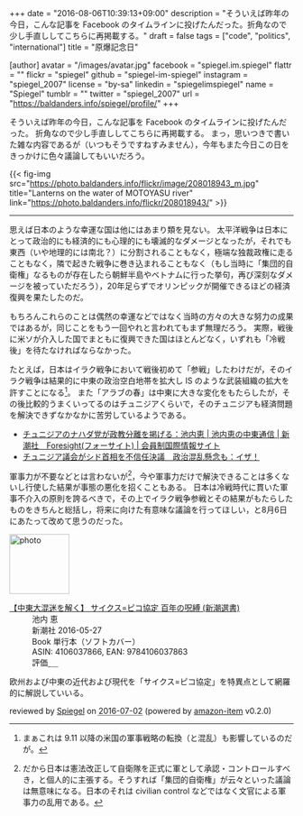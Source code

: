 +++
date = "2016-08-06T10:39:13+09:00"
description = "そういえば昨年の今日，こんな記事を Facebook のタイムラインに投げたんだった。折角なので少し手直ししてこちらに再掲載する。"
draft = false
tags = ["code", "politics", "international"]
title = "原爆記念日"

[author]
  avatar = "/images/avatar.jpg"
  facebook = "spiegel.im.spiegel"
  flattr = ""
  flickr = "spiegel"
  github = "spiegel-im-spiegel"
  instagram = "spiegel_2007"
  license = "by-sa"
  linkedin = "spiegelimspiegel"
  name = "Spiegel"
  tumblr = ""
  twitter = "spiegel_2007"
  url = "https://baldanders.info/spiegel/profile/"
+++

そういえば昨年の今日，こんな記事を Facebook のタイムラインに投げたんだった。
折角なので少し手直ししてこちらに再掲載する。
まっ，思いつきで書いた雑な内容であるが（いつもそうですねすみません），今年もまた今日この日をきっかけに色々議論してもいいだろう。

{{< fig-img src="https://photo.baldanders.info/flickr/image/208018943_m.jpg" title="Lanterns on the water of MOTOYASU river" link="https://photo.baldanders.info/flickr/208018943/" >}}

----

思えば日本のような幸運な国は他にはあまり類を見ない。
太平洋戦争は日本にとって政治的にも経済的にも心理的にも壊滅的なダメージとなったが，それでも東西（いや地理的には南北？）に分割されることもなく，極端な独裁政権に走ることもなく，隣で起きた戦争に巻き込まれることもなく（もし当時に「集団的自衛権」なるものが存在したら朝鮮半島やベトナムに行った挙句，再び深刻なダメージを被っていただろう），20年足らずでオリンピックが開催できるほどの経済復興を果たしたのだ。

もちろんこれらのことは偶然の幸運などではなく当時の方々の大きな努力の成果ではあるが，同じことをもう一回やれと言われてもまず無理だろう。
実際，戦後に米ソが介入した国でまともに復興できた国はほとんどなく，いずれも「冷戦後」を待たなければならなかった。

たとえば，日本はイラク戦争において戦後初めて「参戦」したわけだが，そのイラク戦争は結果的に中東の政治空白地帯を拡大し IS のような武装組織の拡大を許すことになる[^a]。
また「アラブの春」は中東に大きな変化をもたらしたが，その後比較的うまくいってるのはチュニジアくらいで，そのチュニジアも経済問題を解決できずなかなかに苦労しているようである。

[^a]: まぁこれは 9.11 以降の米国の軍事戦略の転換（と混乱）も影響しているのだが。

- [チュニジアのナハダ党が政教分離を掲げる：池内恵 | 池内恵の中東通信 | 新潮社　Foresight(フォーサイト) | 会員制国際情報サイト](http://www.fsight.jp/articles/-/41226)
- [チュニジア議会がシド首相を不信任決議　政治混乱懸念も：イザ！](http://www.iza.ne.jp/kiji/world/news/160731/wor16073111330008-n1.html)

軍事力が不要などとは言わないが[^b]，今や軍事力だけで解決できることは多くないし行使した結果が事態の悪化を招くこともある。
日本は冷戦時代に貫いた軍事不介入の原則を誇るべきで，その上でイラク戦争参戦とその結果がもたらしたものをきちんと総括し，将来に向けた有意味な議論を行ってほしい，と8月6日にあたって改めて思うのだった。

[^b]: だから日本は憲法改正して自衛隊を正式に軍として承認・コントロールすべき，と個人的に主張する。そうすれば「集団的自衛権」が云々といった議論は無意味になる。日本のそれは civilian control などではなく文官による軍事力の乱用である。

<div class="hreview">
  <div class="photo"><a class="item url" href="https://www.amazon.co.jp/%E3%80%90%E4%B8%AD%E6%9D%B1%E5%A4%A7%E6%B7%B7%E8%BF%B7%E3%82%92%E8%A7%A3%E3%81%8F%E3%80%91-%E3%82%B5%E3%82%A4%E3%82%AF%E3%82%B9-%E3%83%94%E3%82%B3%E5%8D%94%E5%AE%9A-%E7%99%BE%E5%B9%B4%E3%81%AE%E5%91%AA%E7%B8%9B-%E6%96%B0%E6%BD%AE%E9%81%B8%E6%9B%B8/dp/4106037866?SubscriptionId=AKIAJYVUJ3DMTLAECTHA&tag=baldandersinf-22&linkCode=xm2&camp=2025&creative=165953&creativeASIN=4106037866"><img src="https://images-fe.ssl-images-amazon.com/images/I/51QsC2WBr5L._SL160_.jpg" width="106" alt="photo"></a></div>
  <dl class="fn">
    <dt><a href="https://www.amazon.co.jp/%E3%80%90%E4%B8%AD%E6%9D%B1%E5%A4%A7%E6%B7%B7%E8%BF%B7%E3%82%92%E8%A7%A3%E3%81%8F%E3%80%91-%E3%82%B5%E3%82%A4%E3%82%AF%E3%82%B9-%E3%83%94%E3%82%B3%E5%8D%94%E5%AE%9A-%E7%99%BE%E5%B9%B4%E3%81%AE%E5%91%AA%E7%B8%9B-%E6%96%B0%E6%BD%AE%E9%81%B8%E6%9B%B8/dp/4106037866?SubscriptionId=AKIAJYVUJ3DMTLAECTHA&tag=baldandersinf-22&linkCode=xm2&camp=2025&creative=165953&creativeASIN=4106037866">【中東大混迷を解く】 サイクス=ピコ協定 百年の呪縛 (新潮選書)</a></dt>
	<dd>池内 恵</dd>
    <dd>新潮社 2016-05-27</dd>
    <dd>Book 単行本（ソフトカバー）</dd>
    <dd>ASIN: 4106037866, EAN: 9784106037863</dd>
    <dd>評価<abbr class="rating fa-sm" title="4">&nbsp;<i class="fas fa-star"></i>&nbsp;<i class="fas fa-star"></i>&nbsp;<i class="fas fa-star"></i>&nbsp;<i class="fas fa-star"></i>&nbsp;<i class="far fa-star"></i></abbr></dd>
  </dl>
  <p class="description">欧州および中東の近代および現代を「サイクス=ピコ協定」を特異点として網羅的に解説していいる。</p>
  <p class="powered-by" >reviewed by <a href='#maker' class='reviewer'>Spiegel</a> on <abbr class="dtreviewed" title="2016-07-02">2016-07-02</abbr> (powered by <a href="https://github.com/spiegel-im-spiegel/amazon-item" >amazon-item</a> v0.2.0)</p>
</div>
